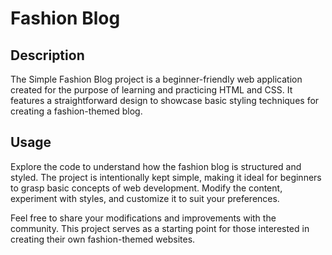 # Fashion Blog

## Description
The Simple Fashion Blog project is a beginner-friendly web application created for the purpose of learning and practicing HTML and CSS. It features a straightforward design to showcase basic styling techniques for creating a fashion-themed blog.

## Usage
Explore the code to understand how the fashion blog is structured and styled. The project is intentionally kept simple, making it ideal for beginners to grasp basic concepts of web development. Modify the content, experiment with styles, and customize it to suit your preferences.

Feel free to share your modifications and improvements with the community. This project serves as a starting point for those interested in creating their own fashion-themed websites.
